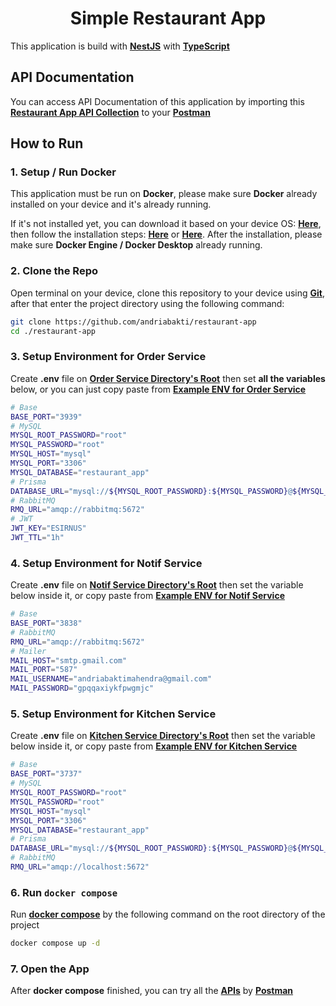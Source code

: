<h1 align="center">Simple Restaurant App</h1>

This application is build with <b>[NestJS](https://nestjs.com/)</b> with <b>[TypeScript](https://www.typescriptlang.org/)</b>

## API Documentation

You can access API Documentation of this application by importing this <b>[Restaurant App API Collection](./restaurant_app.postman_collection)</b> to your <b>[Postman](https://www.postman.com/downloads/)</b>

## How to Run

### 1. Setup / Run Docker

This application must be run on <b>Docker</b>, please make sure <b>Docker</b> already installed on your device and it's already running.

If it's not installed yet, you can download it based on your device OS: <b>[Here](https://www.docker.com/get-started/)</b>, then follow the installation steps: <b>[Here](https://docs.docker.com/engine/install/)</b> or <b>[Here](https://docs.docker.com/desktop/?_gl=1*1kyz2v1*_ga*MTUwMzIxODczOS4xNzA3NjMzMjEy*_ga_XJWPQMJYHQ*MTcwNzkxOTQ5Mi4xNS4xLjE3MDc5MjA0MDAuNTguMC4w)</b>. After the installation, please make sure <b>Docker Engine / Docker Desktop</b> already running.

### 2. Clone the Repo

Open terminal on your device, clone this repository to your device using <b>[Git](https://git-scm.com/downloads)</b>, after that enter the project directory using the following command:

```sh
git clone https://github.com/andriabakti/restaurant-app
cd ./restaurant-app
```

### 3. Setup Environment for Order Service

Create <b>.env</b> file on <b>[Order Service Directory's Root](./apps/order-service/)</b> then set <b>all the variables</b> below, or you can just copy paste from <b>[Example ENV for Order Service](./apps/order-service/.env.example)</b>

```sh
# Base
BASE_PORT="3939"
# MySQL
MYSQL_ROOT_PASSWORD="root"
MYSQL_PASSWORD="root"
MYSQL_HOST="mysql"
MYSQL_PORT="3306"
MYSQL_DATABASE="restaurant_app"
# Prisma
DATABASE_URL="mysql://${MYSQL_ROOT_PASSWORD}:${MYSQL_PASSWORD}@${MYSQL_HOST}:${MYSQL_PORT}/${MYSQL_DATABASE}"
# RabbitMQ
RMQ_URL="amqp://rabbitmq:5672"
# JWT
JWT_KEY="ESIRNUS"
JWT_TTL="1h"
```

### 4. Setup Environment for Notif Service

Create <b>.env</b> file on <b>[Notif Service Directory's Root](./apps/notif-service)</b> then set the variable below inside it, or copy paste from <b>[Example ENV for Notif Service](./apps/notif-service/.env.example)</b>

```sh
# Base
BASE_PORT="3838"
# RabbitMQ
RMQ_URL="amqp://rabbitmq:5672"
# Mailer
MAIL_HOST="smtp.gmail.com"
MAIL_PORT="587"
MAIL_USERNAME="andriabaktimahendra@gmail.com"
MAIL_PASSWORD="gpqqaxiykfpwgmjc"
```

### 5. Setup Environment for Kitchen Service

Create <b>.env</b> file on <b>[Kitchen Service Directory's Root](./apps/kitchen-service)</b> then set the variable below inside it, or copy paste from <b>[Example ENV for Kitchen Service](./apps/kitchen-service/.env.example)</b>

```sh
# Base
BASE_PORT="3737"
# MySQL
MYSQL_ROOT_PASSWORD="root"
MYSQL_PASSWORD="root"
MYSQL_HOST="mysql"
MYSQL_PORT="3306"
MYSQL_DATABASE="restaurant_app"
# Prisma
DATABASE_URL="mysql://${MYSQL_ROOT_PASSWORD}:${MYSQL_PASSWORD}@${MYSQL_HOST}:${MYSQL_PORT}/${MYSQL_DATABASE}"
# RabbitMQ
RMQ_URL="amqp://localhost:5672"
```

### 6. Run `docker compose`

Run <b>[docker compose](./docker-compose.yaml)</b> by the following command on the root directory of the project

```sh
docker compose up -d
```

### 7. Open the App

After <b>docker compose</b> finished, you can try all the <b>[APIs](./restaurant_app.postman_collection)</b> by <b>[Postman](https://www.postman.com/downloads/)</b>
